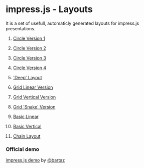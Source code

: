 impress.js - Layouts
============

It is a set of usefull, automaticly generated layouts for impress.js presentations.

1. [Circle Version 1](http://lipen.co/impress.js-myscript/index-circle-v1.html)

2. [Circle Version 2](http://lipen.co/impress.js-myscript/index-circle-v2.html)

3. [Circle Version 3](http://lipen.co/impress.js-myscript/index-circle-v3.html)

4. [Circle Version 4](http://lipen.co/impress.js-myscript/index-circle-v4.html)

5. ['Deep' Layout](http://lipen.co/impress.js-myscript/index-deep.html)

6. [Grid Linear Version](http://lipen.co/impress.js-myscript/index-linear-grid.html)

7. [Grid Vertical Version](http://lipen.co/impress.js-myscript/index-vertical-grid.html)

8. [Grid 'Snake' Version](http://lipen.co/impress.js-myscript/index-snake-grid.html)

9. [Basic Linear](http://lipen.co/impress.js-myscript/index-linear.html)

10. [Basic Vertical](http://lipen.co/impress.js-myscript/index-vertical.html)

11. [Chain Layout](http://lipen.co/impress.js-myscript/index-chain.html)



### Official demo

[impress.js demo](http://bartaz.github.com/impress.js) by [@bartaz](http://twitter.com/bartaz)



